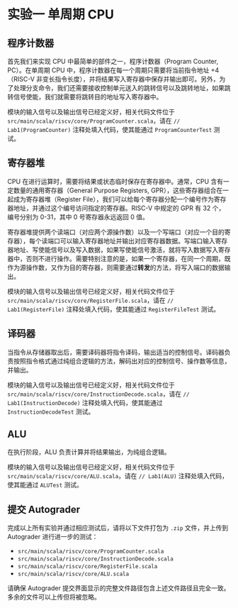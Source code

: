 # 实验一 单周期 CPU

## 程序计数器

首先我们来实现 CPU 中最简单的部件之一，程序计数器（Program Counter, PC）。在单周期 CPU 中，程序计数器在每一个周期只需要将当前指令地址 +4 （RISC-V 非变长指令长度），并将结果写入寄存器中保存并输出即可。另外，为了处理分支命令，我们还需要接收控制单元送入的跳转信号以及跳转地址，如果跳转信号使能，我们就需要将跳转目的地址写入寄存器中。

模块的输入信号以及输出信号已经定义好，相关代码文件位于 `src/main/scala/riscv/core/ProgramCounter.scala`，请在 `// Lab1(ProgramCounter)` 注释处填入代码，使其能通过 `ProgramCounterTest` 测试。

## 寄存器堆

CPU 在进行运算时，需要将结果或状态临时保存在寄存器中。通常，CPU 含有一定数量的通用寄存器（General Purpose Registers, GPR），这些寄存器组合在一起成为寄存器堆（Register File），我们可以给每个寄存器分配一个编号作为寄存器地址，并通过这个编号访问指定的寄存器。RISC-V 中规定的 GPR 有 32 个，编号分别为 0-31，其中 0 号寄存器永远返回 0 值。

寄存器堆提供两个读端口（对应两个源操作数）以及一个写端口（对应一个目的寄存器），每个读端口可以输入寄存器地址并输出对应寄存器数据。写端口输入寄存器地址、写使能信号以及写入数据，如果写使能信号激活，就将写入数据写入寄存器中，否则不进行操作。需要特别注意的是，如果一个寄存器，在同一个周期，既作为源操作数，又作为目的寄存器，则需要通过**转发**的方法，将写入端口的数据输出。

模块的输入信号以及输出信号已经定义好，相关代码文件位于 `src/main/scala/riscv/core/RegisterFile.scala`，请在 `// Lab1(RegisterFile)` 注释处填入代码，使其能通过 `RegisterFileTest` 测试。

## 译码器

当指令从存储器取出后，需要译码器将指令译码，输出适当的控制信号。译码器负责按照指令格式通过纯组合逻辑的方法，解码出对应的控制信号、操作数等信息，并输出。

模块的输入信号以及输出信号已经定义好，相关代码文件位于 `src/main/scala/riscv/core/InstructionDecode.scala`，请在 `// Lab1(InstructionDecode)` 注释处填入代码，使其能通过 `InstructionDecodeTest` 测试。

## ALU

在执行阶段，ALU 负责计算并将结果输出，为纯组合逻辑。

模块的输入信号以及输出信号已经定义好，相关代码文件位于 `src/main/scala/riscv/core/ALU.scala`，请在 `// Lab1(ALU)` 注释处填入代码，使其能通过 `ALUTest` 测试。

## 提交 Autograder

完成以上所有实验并通过相应测试后，请将以下文件打包为 `.zip` 文件，并上传到 Autograder 进行进一步的测试：

- `src/main/scala/riscv/core/ProgramCounter.scala`
- `src/main/scala/riscv/core/InstructionDecode.scala`
- `src/main/scala/riscv/core/RegisterFile.scala`
- `src/main/scala/riscv/core/ALU.scala`

请确保 Autograder 提交界面显示的完整文件路径包含上述文件路径且完全一致。多余的文件可以上传但将被忽略。
